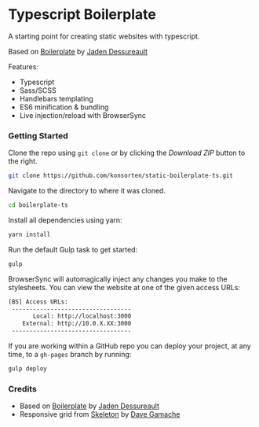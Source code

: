 # Typescript Boilerplate

A starting point for creating static websites with typescript.

Based on [Boilerplate](https://github.com/jadnco/static-boilerplate) by [Jaden Dessureault](https://github.com/jadnco)

Features:
* Typescript
* Sass/SCSS
* Handlebars templating
* ES6 minification & bundling
* Live injection/reload with BrowserSync 

### Getting Started

Clone the repo using `git clone` or by clicking the *Download ZIP* button to the right.

```sh
git clone https://github.com/konsorten/static-boilerplate-ts.git
```

Navigate to the directory to where it was cloned.

```sh
cd boilerplate-ts
```

Install all dependencies using yarn:

```sh
yarn install
```

Run the default Gulp task to get started:

```sh
gulp
```

BrowserSync will automagically inject any changes you make to the stylesheets. You can view the website at one of the given access URLs:

```sh
[BS] Access URLs:
 ----------------------------------
       Local: http://localhost:3000
    External: http://10.0.X.XX:3000
 ----------------------------------
```

If you are working within a GitHub repo you can deploy your project, at any time, to a `gh-pages` branch by running:

```sh
gulp deploy
```

### Credits

- Based on [Boilerplate](https://github.com/jadnco/static-boilerplate) by [Jaden Dessureault](https://github.com/jadnco)
- Responsive grid from [Skeleton](http://getskeleton.com) by [Dave Gamache](https://github.com/dhg)

